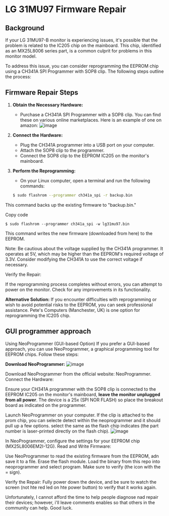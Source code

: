 # LG 31MU97 Firmware Repair

## Background

If your LG 31MU97-B monitor is experiencing issues, it's possible that the problem is related to the IC205 chip on the mainboard. This chip, identified as an MX25L8006 series part, is a common culprit for problems in this monitor model.

To address this issue, you can consider reprogramming the EEPROM chip using a CH341A SPI Programmer with SOP8 clip. The following steps outline the process:

## Firmware Repair Steps

1. **Obtain the Necessary Hardware:**
   - Purchase a CH341A SPI Programmer with a SOP8 clip. You can find these on various online marketplaces. Here is an example of one on amazon:
![image](https://github.com/switchb0x/LG31mu97-Firmware/assets/65792132/002a8b0f-83f2-4429-94de-3673cba190f3)

2. **Connect the Hardware:**
   - Plug the CH341A programmer into a USB port on your computer.
   - Attach the SOP8 clip to the programmer.
   - Connect the SOP8 clip to the EEPROM IC205 on the monitor's mainboard.

3. **Perform the Reprogramming:**
   - On your Linux computer, open a terminal and run the following commands:
   
   ```bash
   $ sudo flashrom --programmer ch341a_spi -r backup.bin
   ```

This command backs up the existing firmware to "backup.bin."

Copy code
```
$ sudo flashrom --programmer ch341a_spi -w lg31mu97.bin
```
This command writes the new firmware (downloaded from here) to the EEPROM.

Note: Be cautious about the voltage supplied by the CH341A programmer. It operates at 5V, which may be higher than the EEPROM's required voltage of 3.3V. Consider modifying the CH341A to use the correct voltage if necessary.

Verify the Repair:

If the reprogramming process completes without errors, you can attempt to power on the monitor. Check for any improvements in its functionality.

**Alternative Solution:**
If you encounter difficulties with reprogramming or wish to avoid potential risks to the EEPROM, you can seek professional assistance. Pete's Computers (Manchester, UK) is one option for reprogramming the IC205 chip.

## GUI programmer approach
Using NeoProgrammer (GUI-based Option)
If you prefer a GUI-based approach, you can use NeoProgrammer, a graphical programming tool for EEPROM chips. Follow these steps:

**Download NeoProgrammer:**
![image](https://github.com/switchb0x/LG31mu97-Firmware/assets/65792132/a5884c34-f55f-4192-b262-32a525cb01a9)

Download NeoProgrammer from the official website: NeoProgrammer.
Connect the Hardware:

Ensure your CH341A programmer with the SOP8 clip is connected to the EEPROM IC205 on the monitor's mainboard, **leave the monitor unplugged from all power**. The device is a 25x (SPI NOR FLASH) so place the breakout board as indicated on the programmer.

Launch NeoProgrammer on your computer. If the clip is attached to the prom chip, you can selecte detect within the neoprogrammer and it should pull up a few options. select the same as the flash chip indicates (the part number is laser-printed directly on the flash chip).
![image](https://github.com/switchb0x/LG31mu97-Firmware/assets/65792132/d20354a1-5cb8-44c7-bc1e-1ff93e511d02)


In NeoProgrammer, configure the settings for your EEPROM chip (MX25L8006EM2I-12G).
Read and Write Firmware:

Use NeoProgrammer to read the existing firmware from the EEPROM, adn save it to a file. Erase the flash module. Load the binary from this repo into neoprogrammer and select program. Make sure to verify (the icon with the = sign). 

Verify the Repair:
Fully power down the device, and be sure to watch the screen (not hte red led on hte power button) to verify that it works again.

Unfortunately, I cannot afford the time to help people diagnose nad repair their devices; however, i'll leave comments enables so that others in the  community can help. Good luck.
